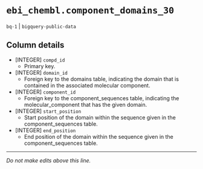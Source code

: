 # `ebi_chembl.component_domains_30`
`bq-1` | `bigquery-public-data`

## Column details
* [INTEGER]   `compd_id`
  - Primary key.
* [INTEGER]   `domain_id`
  - Foreign key to the domains table, indicating the domain that is contained in the associated molecular component.
* [INTEGER]   `component_id`
  - Foreign key to the component_sequences table, indicating the molecular_component that has the given domain.
* [INTEGER]   `start_position`
  - Start position of the domain within the sequence given in the component_sequences table.
* [INTEGER]   `end_position`
  - End position of the domain within the sequence given in the component_sequences table.

-------------------------------------------------------------------------------
*Do not make edits above this line.*
